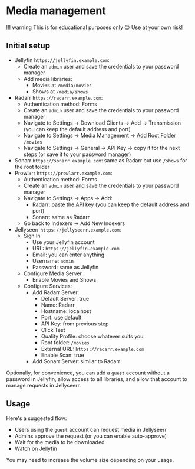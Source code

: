 # Media management

!!! warning
    This is for educational purposes only :wink: 
    Use at your own risk!

## Initial setup

- Jellyfin `https://jellyfin.example.com`:
    - Create an `admin` user and save the credentials to your password manager
    - Add media libraries:
        - Movies at `/media/movies`
        - Shows at `/media/shows`
- Radarr `https://radarr.example.com`:
    - Authentication method: Forms
    - Create an `admin` user and save the credentials to your password manager
    - Navigate to Settings -> Download Clients -> Add -> Transmission (you can keep the default address and port)
    - Navigate to Settings -> Media Management -> Add Root Folder `/movies`
    - Navigate to Settings -> General -> API Key -> copy it for the next steps (or save it to your password manager)
- Sonarr `https://sonarr.example.com`: same as Radarr but use `/shows` for the root folder
- Prowlarr `https://prowlarr.example.com`:
    - Authentication method: Forms
    - Create an `admin` user and save the credentials to your password manager
    - Navigate to Settings -> Apps -> Add:
        - Radarr: paste the API key (you can keep the default address and port)
        - Sonarr: same as Radarr
    - Go back to Indexers -> Add New Indexers
- Jellyseerr `https://jellyseerr.example.com`:
    - Sign In
        - Use your Jellyfin account
        - URL: `https://jellyfin.example.com`
        - Email: you can enter anything
        - Username: `admin`
        - Password: same as Jellyfin
    - Configure Media Server
        - Enable Movies and Shows
    - Configure Services:
        - Add Radarr Server:
            - Default Server: true
            - Name: Radarr
            - Hostname: localhost
            - Port: use default
            - API Key: from previous step
            - Click Test
            - Quality Profile: choose whatever suits you
            - Root folder: `/movies`
            - External URL: `https://radarr.example.com`
            - Enable Scan: true
        - Add Sonarr Server: similar to Radarr

Optionally, for convenience, you can add a `guest` account without a password in Jellyfin,
allow access to all libraries, and allow that account to manage requests in Jellyseerr.

## Usage

Here's a suggested flow:

- Users using the `guest` account can request media in Jellyseerr
- Admins approve the request (or you can enable auto-approve)
- Wait for the media to be downloaded
- Watch on Jellyfin

You may need to increase the volume size depending on your usage.
